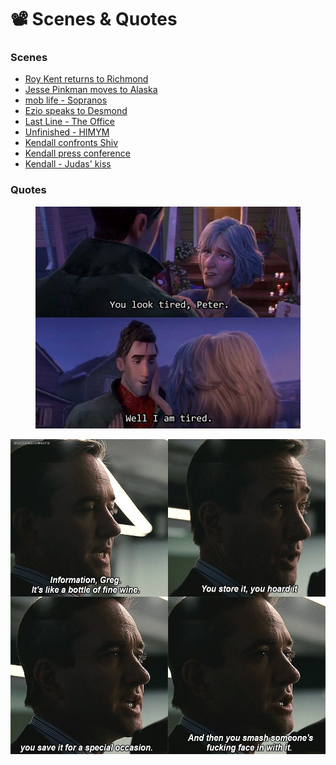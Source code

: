 # 📽️ Scenes & Quotes

### Scenes

* [Roy Kent returns to Richmond](https://www.youtube.com/watch?v=SwYv1vrJ\_J4)
* [Jesse Pinkman moves to Alaska](https://www.youtube.com/watch?v=yx8J8CmRFNg)
* [mob life - Sopranos](https://www.youtube.com/watch?v=OdR9sDI9K0g)
* [Ezio speaks to Desmond](https://www.youtube.com/watch?v=oF0TYxZoYic)
* [Last Line - The Office](https://youtu.be/SUH-2\_bvlhU)
* [Unfinished - HIMYM](https://www.youtube.com/watch?v=lTfKzWB2p2Q)
* [Kendall confronts Shiv ](https://www.youtube.com/watch?v=ORf4oHIcofw)
* [Kendall press conference](https://www.youtube.com/watch?v=jQh0\_CzjKko)
* [Kendall - Judas' kiss ](https://www.youtube.com/watch?v=McGcLeqrkZI)

### Quotes

<figure><img src="../.gitbook/assets/EmAkhfKWkAIIGtz.jpg" alt=""><figcaption></figcaption></figure>

![](<../.gitbook/assets/image (3).png>)
